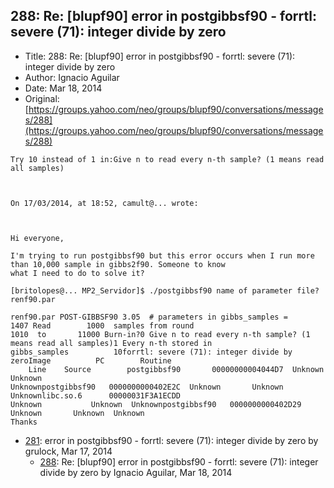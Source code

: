 ## 288: Re: [blupf90] error in postgibbsf90 - forrtl: severe (71): integer divide by zero

- Title: 288: Re: [blupf90] error in postgibbsf90 - forrtl: severe (71): integer divide by zero
- Author: Ignacio Aguilar
- Date: Mar 18, 2014
- Original: [https://groups.yahoo.com/neo/groups/blupf90/conversations/messages/288](https://groups.yahoo.com/neo/groups/blupf90/conversations/messages/288)

```
Try 10 instead of 1 in:Give n to read every n-th sample? (1 means read all samples)



On 17/03/2014, at 18:52, camult@... wrote:



Hi everyone, 

I'm trying to run postgibbsf90 but this error occurs when I run more than 10,000 sample in gibbs2f90. Someone to know
what I need to do to solve it? 

[britolopes@... MP2_Servidor]$ ./postgibbsf90 name of parameter file?renf90.par 

renf90.par POST-GIBBSF90 3.05  # parameters in gibbs_samples =	      1407 Read        1000  samples from round       
1010  to       11000 Burn-in?0 Give n to read every n-th sample? (1 means read all samples)1 Every n-th stored in
gibbs_samples	       10forrtl: severe (71): integer divide by zeroImage	       PC		 Routine       
    Line	Source		  postgibbsf90	     00000000004044D7  Unknown		     Unknown 
Unknownpostgibbsf90	  0000000000402E2C  Unknown		  Unknown  Unknownlibc.so.6	     00000031F3A1ECDD 
Unknown 	      Unknown  Unknownpostgibbsf90	 0000000000402D29  Unknown		 Unknown  Unknown
Thanks
```

- [281](0281.md): error in postgibbsf90 - forrtl: severe (71): integer divide by zero by grulock, Mar 17, 2014
    - [288](0288.md): Re: [blupf90] error in postgibbsf90 - forrtl: severe (71): integer divide by zero by Ignacio Aguilar, Mar 18, 2014
